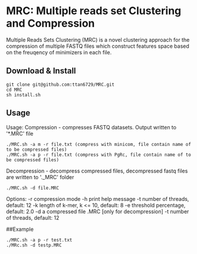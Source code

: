 # MRC: Multiple reads set Clustering and Compression

Multiple Reads Sets Clustering (MRC) is a novel clustering approach for the compression of multiple FASTQ files which construct features space based on the freuqency of minimizers in each file.

## Download & Install

	git clone git@github.com:ttan6729/MRC.git
	cd MRC
	sh install.sh

## Usage
Usage:
Compression - compresses FASTQ datasets. Output written to '*.MRC' file
```
./MRC.sh -a m -r file.txt (compress with minicom, file contain name of to be compressed files)
./MRC.sh -a p -r file.txt (compress with PgRc, file contain name of to be compressed files)
```
Decompression - decompress compressed files, decompressed fastq files are written to '._MRC' folder
```
./MRC.sh -d file.MRC
```
Options:
        -r      compression mode
        -h              print help message
        -t              number of threads, default: 12
        -k              length of k-mer, k <= 10, default: 8
        -e              threshold percentage, default: 2.0
        -d              a compressed file .MRC [only for decompression]
        -t              number of threads, default: 12
        
##Example
```
./MRC.sh -a p -r test.txt
./MRc.sh -d testp.MRC
```
